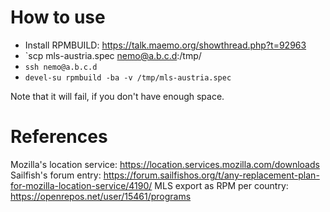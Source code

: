 # How to use

 - Install RPMBUILD: https://talk.maemo.org/showthread.php?t=92963
 - `scp mls-austria.spec nemo@a.b.c.d:/tmp/
 - `ssh nemo@a.b.c.d`
 - `devel-su rpmbuild -ba -v /tmp/mls-austria.spec`

Note that it will fail, if you don't have enough space.

# References

Mozilla's location service: https://location.services.mozilla.com/downloads
Sailfish's forum entry: https://forum.sailfishos.org/t/any-replacement-plan-for-mozilla-location-service/4190/
MLS export as RPM per country: https://openrepos.net/user/15461/programs

